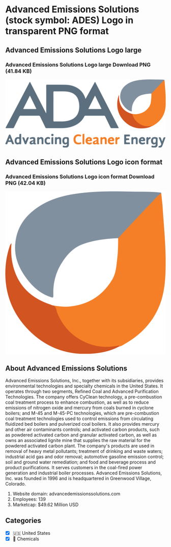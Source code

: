 # Advanced Emissions Solutions (stock symbol: ADES) Logo in transparent PNG format

## Advanced Emissions Solutions Logo large

### Advanced Emissions Solutions Logo large Download PNG (41.84 KB)

![Advanced Emissions Solutions Logo large Download PNG (41.84 KB)](/img/orig/ADES_BIG-8308c48a.png)

## Advanced Emissions Solutions Logo icon format

### Advanced Emissions Solutions Logo icon format Download PNG (42.04 KB)

![Advanced Emissions Solutions Logo icon format Download PNG (42.04 KB)](/img/orig/ADES-82ef1002.png)

## About Advanced Emissions Solutions

Advanced Emissions Solutions, Inc., together with its subsidiaries, provides environmental technologies and specialty chemicals in the United States. It operates through two segments, Refined Coal and Advanced Purification Technologies. The company offers CyClean technology, a pre-combustion coal treatment process to enhance combustion, as well as to reduce emissions of nitrogen oxide and mercury from coals burned in cyclone boilers; and M-45 and M-45-PC technologies, which are pre-combustion coal treatment technologies used to control emissions from circulating fluidized bed boilers and pulverized coal boilers. It also provides mercury and other air contaminants controls; and activated carbon products, such as powdered activated carbon and granular activated carbon, as well as owns an associated lignite mine that supplies the raw material for the powdered activated carbon plant. The company's products are used in removal of heavy metal pollutants; treatment of drinking and waste waters; industrial acid gas and odor removal; automotive gasoline emission control; soil and ground water remediation; and food and beverage process and product purifications. It serves customers in the coal-fired power generation and industrial boiler processes. Advanced Emissions Solutions, Inc. was founded in 1996 and is headquartered in Greenwood Village, Colorado.

1. Website domain: advancedemissionssolutions.com
2. Employees: 139
3. Marketcap: $49.62 Million USD


## Categories
- [x] 🇺🇸 United States
- [x] 🧪 Chemicals
